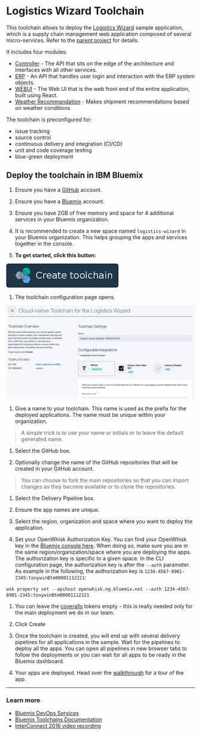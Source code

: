 # Logistics Wizard Toolchain

This toolchain allows to deploy the [Logistics Wizard](https://github.com/IBM-Bluemix/logistics-wizard) sample application, which is a supply chain management web application composed of several micro-services. Refer to the [parent project](https://github.com/IBM-Bluemix/logistics-wizard) for details.

It includes four modules:  
- [Controller][github_controller_url] - The API that sits on the edge of the architecture and interfaces with all other services.  
- [ERP][github_erp_url] - An API that handles user login and interaction with the ERP system objects.  
- [WEBUI][github_webui_url] - The Web UI that is the web front end of the entire application, built using React.
- [Weather Recommandation][github_recommendation_url] - Makes shipment recommendations based on weather conditions

The toolchain is preconfigured for:
- issue tracking
- source control
- continuous delivery and integration (CI/CD)
- unit and code coverage testing
- blue-green deployment

## Deploy the toolchain in IBM Bluemix

1. Ensure you have a [GitHub](https://github.com/) account.

1. Ensure you have a [Bluemix](https://ibm.com/bluemix) account.

1. Ensure you have 2GB of free memory and space for 4 additional services in your Bluemix organization.

1. It is recommended to create a new space named `logistics-wizard` in your Bluemix organization. This helps grouping the apps and services together in the console.

1. **To get started, click this button:**

  [![Deploy To Bluemix](./.bluemix/create_toolchain_button.png)](https://new-console.ng.bluemix.net/devops/setup/deploy/?repository=https%3A//github.com/IBM-Bluemix/logistics-wizard-toolchain.git)

1. The toolchain configuration page opens.

  ![](toolchain.png)

1. Give a name to your toolchain. This name is used as the prefix for the deployed applications. The name must be unique within your organization.

  > A simple trick is to use your name or initials or to leave the default generated name.

1. Select the GitHub box.

1. Optionally change the name of the GitHub repositories that will be created in your GitHub account.

  > You can choose to fork the main repositories so that you can import changes as they become available or to clone the repositories.

1. Select the Delivery Pipeline box.

1. Ensure the app names are unique.

1. Select the region, organization and space where you want to deploy the application.

1. Set your OpenWhisk Authorization Key. You can find your OpenWhisk key in the [Bluemix console here](https://console.ng.bluemix.net/openwhisk/cli). When doing so, make sure you are in the same region/organization/space where you are deploying the apps. The authorization key is specific to a given space. In the CLI configuration page, the authorization key is after the `--auth` parameter. As example in the following, the authorization key is `1234-4567-8901-2345:tonywinBtm00001112221`:

  ```
  wsk property set --apihost openwhisk.ng.bluemix.net --auth 1234-4567-8901-2345:tonywinBtm00001112221
  ```

1. You can leave the [coveralls][coveralls_url] tokens empty - this is really needed only for the main deployment we do in our team.

1. Click Create

1. Once the toolchain is created, you will end up with several delivery pipelines for all applications in the sample. Wait for the pipelines to deploy all the apps. You can open all pipelines in new browser tabs to follow the deployments or you can wait for all apps to be ready in the Bluemix dashboard.

1. Your apps are deployed. Head over the [walkthrough](https://github.com/IBM-Bluemix/logistics-wizard/blob/master/WALKTHROUGH.md) for a tour of the app.

---
### Learn more

* [Bluemix DevOps Services][bluemix_devops_url]
* [Bluemix Toolchains Documentation][toolchains_overview_url]
* [InterConnect 2016 video recording][toolchains_interconnect_video_url]

<!--Links-->
[bluemix_devops_url]: https://new-console.ng.bluemix.net/devops
[github_controller_url]: https://github.com/IBM-Bluemix/logistics-wizard-controller
[github_erp_url]: https://github.com/IBM-Bluemix/logistics-wizard-erp
[github_webui_url]: https://github.com/IBM-Bluemix/logistics-wizard-webui
[github_recommendation_url]: https://github.com/IBM-Bluemix/logistics-wizard-recommendation
[coveralls_url]: https://coveralls.io/
[toolchains_overview_url]: https://new-console.ng.bluemix.net/docs/toolchains/toolchains_overview.html
[toolchains_interconnect_video_url]: https://vimeo.com/156126035/8b04b8878a

